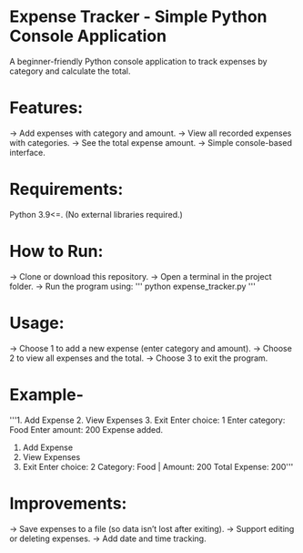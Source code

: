 # Expense Tracker - Simple Python Console Application

A beginner-friendly Python console application to track expenses by category and calculate the total.

# Features:

-> Add expenses with category and amount.
-> View all recorded expenses with categories.
-> See the total expense amount.
-> Simple console-based interface.

# Requirements:

  Python 3.9<=.
  (No external libraries required.)

# How to Run:

-> Clone or download this repository.
-> Open a terminal in the project folder.
-> Run the program using:
''' python expense_tracker.py '''

# Usage:

-> Choose 1 to add a new expense (enter category and amount).
-> Choose 2 to view all expenses and the total.
-> Choose 3 to exit the program.

# Example-

'''1. Add Expense
2. View Expenses
3. Exit
Enter choice: 1
Enter category: Food
Enter amount: 200
Expense added.

1. Add Expense
2. View Expenses
3. Exit
Enter choice: 2
Category: Food | Amount: 200
Total Expense: 200'''

# Improvements:

-> Save expenses to a file (so data isn’t lost after exiting).
-> Support editing or deleting expenses.
-> Add date and time tracking.



